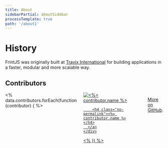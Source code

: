 ```yaml
---
title: About
sidebarPartial: aboutSidebar
processTemplate: true
path: '/about1'
---
```


# History

FrintJS was originally built at [Travix International](https://travix.com) for building applications in a faster, modular and more scalable way.

## Contributors

<div class="columns is-multiline contributors">
  <% data.contributors.forEach(function (contributor) { %>
  <div class="column is-one-quarter">
    <div class="contributor">
      <a target="_blank" href="<%= contributor.html_url %>">
        <img alt="<%= contributor.name %>" src="<%= contributor.avatar_url %>" />

        <h4 class="no-permalink"><%= contributor.name %></h4>
      </a>
    </div>
  </div>
  <% }) %>
</div>

More on [GitHub](https://github.com/frintjs/frint/graphs/contributors).
